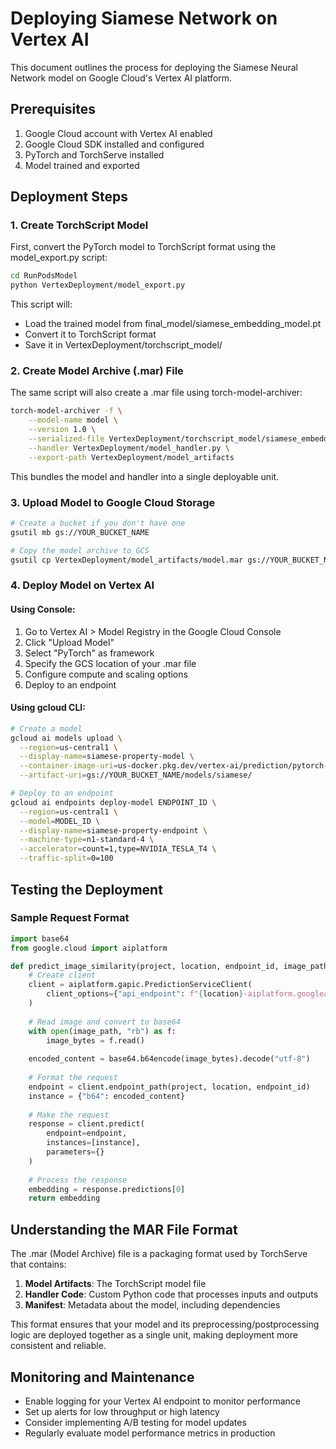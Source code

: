 # Deploying Siamese Network on Vertex AI

This document outlines the process for deploying the Siamese Neural Network model on Google Cloud's Vertex AI platform.

## Prerequisites

1. Google Cloud account with Vertex AI enabled
2. Google Cloud SDK installed and configured
3. PyTorch and TorchServe installed
4. Model trained and exported

## Deployment Steps

### 1. Create TorchScript Model

First, convert the PyTorch model to TorchScript format using the model_export.py script:

```bash
cd RunPodsModel
python VertexDeployment/model_export.py
```

This script will:
- Load the trained model from final_model/siamese_embedding_model.pt
- Convert it to TorchScript format
- Save it in VertexDeployment/torchscript_model/

### 2. Create Model Archive (.mar) File

The same script will also create a .mar file using torch-model-archiver:

```bash
torch-model-archiver -f \
    --model-name model \
    --version 1.0 \
    --serialized-file VertexDeployment/torchscript_model/siamese_embedding_model.pt \
    --handler VertexDeployment/model_handler.py \
    --export-path VertexDeployment/model_artifacts
```

This bundles the model and handler into a single deployable unit.

### 3. Upload Model to Google Cloud Storage

```bash
# Create a bucket if you don't have one
gsutil mb gs://YOUR_BUCKET_NAME

# Copy the model archive to GCS
gsutil cp VertexDeployment/model_artifacts/model.mar gs://YOUR_BUCKET_NAME/models/siamese/
```

### 4. Deploy Model on Vertex AI

#### Using Console:
1. Go to Vertex AI > Model Registry in the Google Cloud Console
2. Click "Upload Model"
3. Select "PyTorch" as framework
4. Specify the GCS location of your .mar file
5. Configure compute and scaling options
6. Deploy to an endpoint

#### Using gcloud CLI:
```bash
# Create a model
gcloud ai models upload \
  --region=us-central1 \
  --display-name=siamese-property-model \
  --container-image-uri=us-docker.pkg.dev/vertex-ai/prediction/pytorch-gpu.1-13:latest \
  --artifact-uri=gs://YOUR_BUCKET_NAME/models/siamese/

# Deploy to an endpoint
gcloud ai endpoints deploy-model ENDPOINT_ID \
  --region=us-central1 \
  --model=MODEL_ID \
  --display-name=siamese-property-endpoint \
  --machine-type=n1-standard-4 \
  --accelerator=count=1,type=NVIDIA_TESLA_T4 \
  --traffic-split=0=100
```

## Testing the Deployment

### Sample Request Format

```python
import base64
from google.cloud import aiplatform

def predict_image_similarity(project, location, endpoint_id, image_path):
    # Create client
    client = aiplatform.gapic.PredictionServiceClient(
        client_options={"api_endpoint": f"{location}-aiplatform.googleapis.com"}
    )
    
    # Read image and convert to base64
    with open(image_path, "rb") as f:
        image_bytes = f.read()
    
    encoded_content = base64.b64encode(image_bytes).decode("utf-8")
    
    # Format the request
    endpoint = client.endpoint_path(project, location, endpoint_id)
    instance = {"b64": encoded_content}
    
    # Make the request
    response = client.predict(
        endpoint=endpoint,
        instances=[instance],
        parameters={}
    )
    
    # Process the response
    embedding = response.predictions[0]
    return embedding
```

## Understanding the MAR File Format

The .mar (Model Archive) file is a packaging format used by TorchServe that contains:

1. **Model Artifacts**: The TorchScript model file
2. **Handler Code**: Custom Python code that processes inputs and outputs
3. **Manifest**: Metadata about the model, including dependencies

This format ensures that your model and its preprocessing/postprocessing logic are deployed together as a single unit, making deployment more consistent and reliable.

## Monitoring and Maintenance

- Enable logging for your Vertex AI endpoint to monitor performance
- Set up alerts for low throughput or high latency
- Consider implementing A/B testing for model updates
- Regularly evaluate model performance metrics in production 